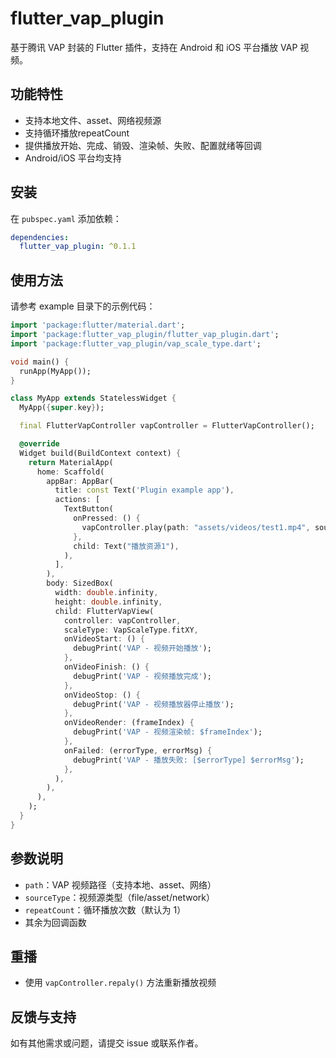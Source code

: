 # flutter_vap_plugin

基于腾讯 VAP 封装的 Flutter 插件，支持在 Android 和 iOS 平台播放 VAP 视频。

## 功能特性
- 支持本地文件、asset、网络视频源
- 支持循环播放repeatCount
- 提供播放开始、完成、销毁、渲染帧、失败、配置就绪等回调
- Android/iOS 平台均支持

## 安装
在 `pubspec.yaml` 添加依赖：

```yaml
dependencies:
  flutter_vap_plugin: ^0.1.1
```

## 使用方法
请参考 example 目录下的示例代码：

```dart
import 'package:flutter/material.dart';
import 'package:flutter_vap_plugin/flutter_vap_plugin.dart';
import 'package:flutter_vap_plugin/vap_scale_type.dart';

void main() {
  runApp(MyApp());
}

class MyApp extends StatelessWidget {
  MyApp({super.key});

  final FlutterVapController vapController = FlutterVapController();

  @override
  Widget build(BuildContext context) {
    return MaterialApp(
      home: Scaffold(
        appBar: AppBar(
          title: const Text('Plugin example app'),
          actions: [
            TextButton(
              onPressed: () {
                vapController.play(path: "assets/videos/test1.mp4", sourceType: VapSourceType.asset, repeatCount: 3);
              },
              child: Text("播放资源1"),
            ),
          ],
        ),
        body: SizedBox(
          width: double.infinity,
          height: double.infinity,
          child: FlutterVapView(
            controller: vapController,
            scaleType: VapScaleType.fitXY,
            onVideoStart: () {
              debugPrint('VAP - 视频开始播放');
            },
            onVideoFinish: () {
              debugPrint('VAP - 视频播放完成');
            },
            onVideoStop: () {
              debugPrint('VAP - 视频播放器停止播放');
            },
            onVideoRender: (frameIndex) {
              debugPrint('VAP - 视频渲染帧: $frameIndex');
            },
            onFailed: (errorType, errorMsg) {
              debugPrint('VAP - 播放失败: [$errorType] $errorMsg');
            },
          ),
        ),
      ),
    );
  }
}
```

## 参数说明
- `path`：VAP 视频路径（支持本地、asset、网络）
- `sourceType`：视频源类型（file/asset/network）
- `repeatCount`：循环播放次数（默认为 1）
- 其余为回调函数

## 重播

- 使用 `vapController.repaly()` 方法重新播放视频

## 反馈与支持
如有其他需求或问题，请提交 issue 或联系作者。

